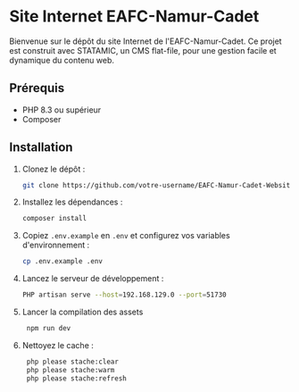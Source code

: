 # Site Internet EAFC-Namur-Cadet

Bienvenue sur le dépôt du site Internet de l'EAFC-Namur-Cadet. Ce projet est construit avec STATAMIC, un CMS flat-file, pour une gestion facile et dynamique du contenu web.

## Prérequis

- PHP 8.3 ou supérieur
- Composer

## Installation

1. Clonez le dépôt :

   ```bash
   git clone https://github.com/votre-username/EAFC-Namur-Cadet-Website.git
   ```

2. Installez les dépendances :

   ```bash
   composer install
   ```

3. Copiez `.env.example` en `.env` et configurez vos variables d'environnement :

   ```bash
   cp .env.example .env
   ```

4. Lancez le serveur de développement :

   ```bash
   PHP artisan serve --host=192.168.129.0 --port=51730 
   ```
5. Lancer la compilation des assets

   ```bash
    npm run dev
   ```

6. Nettoyez le cache :

   ```bash
    php please stache:clear
    php please stache:warm
    php please stache:refresh
   ```
